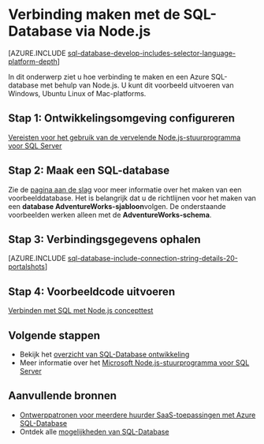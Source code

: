 <properties
    pageTitle="Verbinding maken met de SQL-Database via Node.js | Microsoft Azure"
    description="Bevat een codevoorbeeld van Node.js die kunt u verbinding maken met Azure SQL-Database."
    services="sql-database"
    documentationCenter=""
    authors="meet-bhagdev"
    manager="jhubbard"
    editor=""/>

<tags
    ms.service="sql-database"
    ms.workload="drivers"
    ms.tgt_pltfrm="na"
    ms.devlang="nodejs"
    ms.topic="article"
    ms.date="10/03/2016"
    ms.author="meetb"/>

# <a name="connect-to-sql-database-by-using-nodejs"></a>Verbinding maken met de SQL-Database via Node.js

[AZURE.INCLUDE [sql-database-develop-includes-selector-language-platform-depth](../../includes/sql-database-develop-includes-selector-language-platform-depth.md)] 

In dit onderwerp ziet u hoe verbinding te maken en een Azure SQL-database met behulp van Node.js. U kunt dit voorbeeld uitvoeren van Windows, Ubuntu Linux of Mac-platforms.

## <a name="step-1-configure-development-environment"></a>Stap 1: Ontwikkelingsomgeving configureren

[Vereisten voor het gebruik van de vervelende Node.js-stuurprogramma voor SQL Server](https://msdn.microsoft.com/library/mt652094.aspx)

## <a name="step-2-create-a-sql-database"></a>Stap 2: Maak een SQL-database

Zie de [pagina aan de slag](sql-database-get-started.md) voor meer informatie over het maken van een voorbeelddatabase.  Het is belangrijk dat u de richtlijnen voor het maken van een **database AdventureWorks-sjabloon**volgen. De onderstaande voorbeelden werken alleen met de **AdventureWorks-schema**.

## <a name="step-3-get-connection-details"></a>Stap 3: Verbindingsgegevens ophalen

[AZURE.INCLUDE [sql-database-include-connection-string-details-20-portalshots](../../includes/sql-database-include-connection-string-details-20-portalshots.md)]

## <a name="step-4-run-sample-code"></a>Stap 4: Voorbeeldcode uitvoeren

[Verbinden met SQL met Node.js concepttest](https://msdn.microsoft.com/library/mt715784.aspx)

## <a name="next-steps"></a>Volgende stappen

* Bekijk het [overzicht van SQL-Database ontwikkeling](sql-database-develop-overview.md)
* Meer informatie over het [Microsoft Node.js-stuurprogramma voor SQL Server](https://msdn.microsoft.com/library/mt652093.aspx)

## <a name="additional-resources"></a>Aanvullende bronnen 

* [Ontwerppatronen voor meerdere huurder SaaS-toepassingen met Azure SQL-Database](sql-database-design-patterns-multi-tenancy-saas-applications.md)
* Ontdek alle [mogelijkheden van SQL-Database](https://azure.microsoft.com/services/sql-database/)

